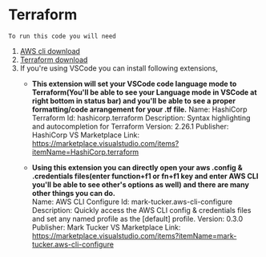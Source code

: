 # Terraform
`To run this code you will need`
1. [AWS cli download](https://aws.amazon.com/cli/)
2. [Terraform download](https://developer.hashicorp.com/terraform/downloads) 
3. If you're using VSCode you can install following extensions, 
    -   **This extension will set your VSCode code language mode to Terraform(You'll be able to see your Language mode in VSCode at right bottom in status bar) and you'll be able to see a proper formatting/code arrangement for your .tf file.**
        Name: HashiCorp Terraform
        Id: hashicorp.terraform
        Description: Syntax highlighting and autocompletion for Terraform
        Version: 2.26.1
        Publisher: HashiCorp
        VS Marketplace Link: https://marketplace.visualstudio.com/items?itemName=HashiCorp.terraform

    -   **Using this extension you can directly open your aws .config & .credentials files(enter function+f1 or fn+f1 key and enter AWS CLI you'll be able to see other's options as well) and there are many other things you can do.**  
        Name: AWS CLI Configure
        Id: mark-tucker.aws-cli-configure
        Description: Quickly access the AWS CLI config & credentials files and set any named profile as the [default] profile.
        Version: 0.3.0
        Publisher: Mark Tucker
        VS Marketplace Link: https://marketplace.visualstudio.com/items?itemName=mark-tucker.aws-cli-configure   
   

